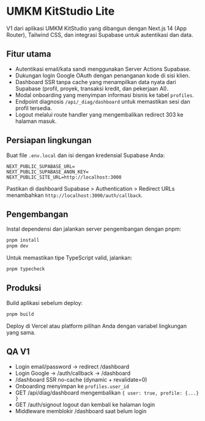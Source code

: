 # UMKM KitStudio Lite

V1 dari aplikasi UMKM KitStudio yang dibangun dengan Next.js 14 (App Router), Tailwind CSS, dan integrasi Supabase untuk autentikasi dan data.

## Fitur utama

- Autentikasi email/kata sandi menggunakan Server Actions Supabase.
- Dukungan login Google OAuth dengan penanganan kode di sisi klien.
- Dashboard SSR tanpa cache yang menampilkan data nyata dari Supabase (profil, proyek, transaksi kredit, dan pekerjaan AI).
- Modal onboarding yang menyimpan informasi bisnis ke tabel `profiles`.
- Endpoint diagnosis `/api/_diag/dashboard` untuk memastikan sesi dan profil tersedia.
- Logout melalui route handler yang mengembalikan redirect 303 ke halaman masuk.

## Persiapan lingkungan

Buat file `.env.local` dan isi dengan kredensial Supabase Anda:

```env
NEXT_PUBLIC_SUPABASE_URL=
NEXT_PUBLIC_SUPABASE_ANON_KEY=
NEXT_PUBLIC_SITE_URL=http://localhost:3000
```

Pastikan di dashboard Supabase > Authentication > Redirect URLs menambahkan `http://localhost:3000/auth/callback`.

## Pengembangan

Instal dependensi dan jalankan server pengembangan dengan pnpm:

```bash
pnpm install
pnpm dev
```

Untuk memastikan tipe TypeScript valid, jalankan:

```bash
pnpm typecheck
```

## Produksi

Build aplikasi sebelum deploy:

```bash
pnpm build
```

Deploy di Vercel atau platform pilihan Anda dengan variabel lingkungan yang sama.

## QA V1
- Login email/password → redirect /dashboard
- Login Google → /auth/callback → /dashboard
- /dashboard SSR no-cache (dynamic + revalidate=0)
- Onboarding menyimpan ke `profiles.user_id`
- GET /api/diag/dashboard mengembalikan `{ user: true, profile: {...} }`
- GET /auth/signout logout dan kembali ke halaman login
- Middleware memblokir /dashboard saat belum login
